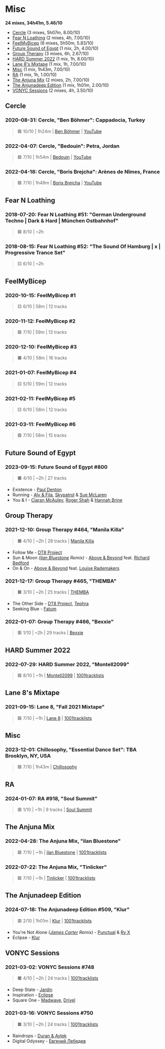# Misc

<!-- toc:start -->

**24 mixes, 34h41m, 5.46/10**

- [Cercle](#cercle) (3 mixes, 5h07m, 8.00/10)
- [Fear N Loathing](#fear-n-loathing) (2 mixes, 4h, 7.00/10)
- [FeelMyBicep](#feelmybicep) (6 mixes, 5h50m, 5.83/10)
- [Future Sound of Egypt](#future-sound-of-egypt) (1 mix, 2h, 4.00/10)
- [Group Therapy](#group-therapy) (3 mixes, 6h, 2.67/10)
- [HARD Summer 2022](#hard-summer-2022) (1 mix, 1h, 8.00/10)
- [Lane 8's Mixtape](#lane-8's-mixtape) (1 mix, 1h, 7.00/10)
- [Misc](#misc) (1 mix, 1h43m, 7.00/10)
- [RA](#ra) (1 mix, 1h, 1.00/10)
- [The Anjuna Mix](#the-anjuna-mix) (2 mixes, 2h, 7.00/10)
- [The Anjunadeep Edition](#the-anjunadeep-edition) (1 mix, 1h01m, 2.00/10)
- [VONYC Sessions](#vonyc-sessions) (2 mixes, 4h, 3.50/10)
<!-- toc:end -->

## Cercle

### 2020-08-31: Cercle, "Ben Böhmer": Cappadocia, Turkey

> 🟪 10/10 | 1h24m | [Ben Böhmer](https://rateyourmusic.com/artist/ben-bohmer)
> | [YouTube](https://www.youtube.com/watch?v=RvRhUHTV_8k)

### 2022-04-07: Cercle, "Bedouin": Petra, Jordan

> 🟩 7/10 | 1h54m | [Bedouin](https://rateyourmusic.com/artist/bedouin-1)
> | [YouTube](https://www.youtube.com/watch?v=xQCLf9T_M7Q)

### 2022-04-18: Cercle, "Boris Brejcha": Arènes de Nîmes, France

> 🟩 7/10 | 1h49m | [Boris Brejcha](https://rateyourmusic.com/artist/boris-brejcha)
> | [YouTube](https://www.youtube.com/watch?v=1MobY_vR7-g)

## Fear N Loathing

### 2018-07-20: Fear N Loathing #51: "German Underground Techno | Dark & Hard | München Ostbahnhof"

> 🟩 8/10 | ~2h

### 2018-08-15: Fear N Loathing #52: "The Sound Of Hamburg | x | Progressive Trance Set"

> 🟨 6/10 | ~2h

## FeelMyBicep

### 2020-10-15: FeelMyBicep #1

> 🟨 6/10 | 58m | 12 tracks

### 2020-11-12: FeelMyBicep #2

> 🟩 7/10 | 59m | 13 tracks

### 2020-12-10: FeelMyBicep #3

> 🟧 4/10 | 58m | 16 tracks

### 2021-01-07: FeelMyBicep #4

> 🟨 5/10 | 59m | 12 tracks

### 2021-02-11: FeelMyBicep #5

> 🟨 6/10 | 58m | 12 tracks

### 2021-03-11: FeelMyBicep #6

> 🟩 7/10 | 58m | 15 tracks

## Future Sound of Egypt

### 2023-09-15: Future Sound of Egypt #800

> 🟧 4/10 | ~2h | 27 tracks

- Existence - [Paul Denton](https://rateyourmusic.com/artist/paul-denton)
- Running - [Aly & Fila](https://rateyourmusic.com/artist/aly_and_fila), [Skypatrol](https://rateyourmusic.com/artist/skypatrol) & [Sue McLaren](https://rateyourmusic.com/artist/sue-mclaren)
- You & I - [Ciaran McAuley](https://rateyourmusic.com/artist/ciaran-mcauley), [Roger Shah](https://rateyourmusic.com/artist/roger_shah) & [Hannah Brine](#)

## Group Therapy

### 2021-12-10: Group Therapy #464, "Manila Killa"

> 🟧 4/10 | ~2h | 28 tracks | [Manila Killa](https://rateyourmusic.com/artist/manila_killa)

- Follow Me - [DT8 Project](https://rateyourmusic.com/artist/dt8_project)
- Sun & Moon _([ilan Bluestone](https://rateyourmusic.com/artist/ilan-bluestone) Remix)_ - [Above & Beyond](https://rateyourmusic.com/artist/above-and-beyond) feat. [Richard Bedford](https://rateyourmusic.com/artist/richard_bedford)
- On & On - [Above & Beyond](https://rateyourmusic.com/artist/above-and-beyond) feat. [Louise Rademakers](https://rateyourmusic.com/artist/louise-rademakers)

### 2021-12-17: Group Therapy #465, "THEMBA"

> 🟧 3/10 | ~2h | 25 tracks | [THEMBA](https://rateyourmusic.com/artist/themba-1)

- The Other Side - [DT8 Project](https://rateyourmusic.com/artist/dt8_project), [Tephra](https://rateyourmusic.com/artist/tephra)
- Seeking Blue - [Fatum](https://rateyourmusic.com/artist/fatum-2)

### 2022-01-07: Group Therapy #466, "Bexxie"

> 🟥 1/10 | ~2h | 29 tracks | [Bexxie](https://rateyourmusic.com/artist/bexxie)

## HARD Summer 2022

### 2022-07-29: HARD Summer 2022, "Montell2099"

> 🟩 8/10 | ~1h | [Montell2099](https://rateyourmusic.com/artist/montell2099)
> | [1001tracklists](https://1001.tl/10z7nfjt)

## Lane 8's Mixtape

### 2021-09-15: Lane 8, "Fall 2021 Mixtape"

> 🟩 7/10 | ~1h | [Lane 8](https://rateyourmusic.com/artist/lane-8)
> | [1001tracklists](https://1001.tl/1fy61y0k)

## Misc

### 2023-12-01: Chillosophy, "Essential Dance Set": TBA Brooklyn, NY, USA

> 🟩 7/10 | 1h43m | [Chillosophy](#)

## RA

### 2024-01-07: RA #918, "Soul Summit"

> 🟥 1/10 | ~1h | 9 tracks | [Soul Summit](https://rateyourmusic.com/artist/soul-summit)

## The Anjuna Mix

### 2022-04-28: The Anjuna Mix, "ilan Bluestone"

> 🟩 7/10 | ~1h | [ilan Bluestone](https://rateyourmusic.com/artist/ilan-bluestone)
> | [1001tracklists](https://1001.tl/14phjgz9)

### 2022-07-22: The Anjuna Mix, "Tinlicker"

> 🟩 7/10 | ~1h | [Tinlicker](https://rateyourmusic.com/artist/tinlicker)
> | [1001tracklists](https://1001.tl/2swt1pqk)

## The Anjunadeep Edition

### 2024-07-18: The Anjunadeep Edition #509, "Klur"

> 🟥 2/10 | 1h01m | [Klur](https://rateyourmusic.com/artist/klur)
> | [1001tracklists](https://1001.tl/2s0vdm89)

- You're Not Alone _([James Carter](https://rateyourmusic.com/artist/james-carter-1) Remix)_ - [Punctual](https://rateyourmusic.com/artist/punctual) & [Ry X](https://rateyourmusic.com/artist/ry-x)
- Eclipse - [Klur](https://rateyourmusic.com/artist/klur)

## VONYC Sessions

### 2021-03-02: VONYC Sessions #748

> 🟧 4/10 | ~2h | 24 tracks
> | [1001tracklists](https://1001.tl/1d1gq29k)

- Deep State - [Jardin](https://rateyourmusic.com/artist/jardin-2)
- Inspiration - [Eclipse](https://rateyourmusic.com/artist/eclipse-12)
- Square One - [Madwave](https://rateyourmusic.com/artist/madwave), [Drivel](#)

### 2021-03-16: VONYC Sessions #750

> 🟧 3/10 | ~2h | 24 tracks
> | [1001tracklists](https://1001.tl/15jxt2n9)

- Raindrops - [Duran & Aytek](https://rateyourmusic.com/artist/duran_and_aytek)
- Digital Odyssey - [Евгений Лебедев](https://rateyourmusic.com/artist/евгений_лебедев_f2)
